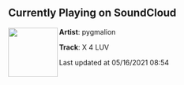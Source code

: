 ## Currently Playing on SoundCloud

[<img align="left" width="100" src="https://i1.sndcdn.com/artworks-CpElSazhyS3CoYwE-YjLDww-t500x500.jpg">](https://soundcloud.com/pygmalionxxx/x-4-luv)

**Artist**: pygmalion 

**Track**: X 4 LUV

Last updated at 05/16/2021 08:54
